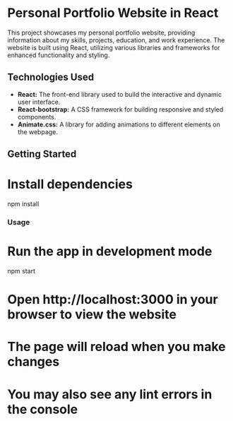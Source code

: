 # Personal Portfolio Website in React

This project showcases my personal portfolio website, providing information about my skills, projects, education, and work experience. The website is built using React, utilizing various libraries and frameworks for enhanced functionality and styling.


## Technologies Used

- **React:** The front-end library used to build the interactive and dynamic user interface.
- **React-bootstrap:** A CSS framework for building responsive and styled components.
- **Animate.css:** A library for adding animations to different elements on the webpage.

## Getting Started

# Install dependencies
npm install


### Usage

# Run the app in development mode
npm start

# Open http://localhost:3000 in your browser to view the website

# The page will reload when you make changes
# You may also see any lint errors in the console

